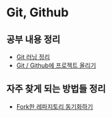 # Git, Github

## 공부 내용 정리
* [Git 러닝 정리](Git_summary.md)
* [Git / Github에 프로젝트 올리기](upload_project.md)

## 자주 찾게 되는 방법들 정리
* [Fork한 레파지토리 동기화하기](fork_repo_sync.md)


